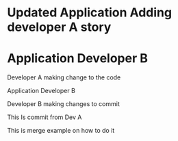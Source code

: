 # Updated Application Adding developer A story
# Application Developer B

Developer A making change to the code

Application Developer B


Developer B making changes to commit

This Is commit from Dev A

This is merge example on how to do it